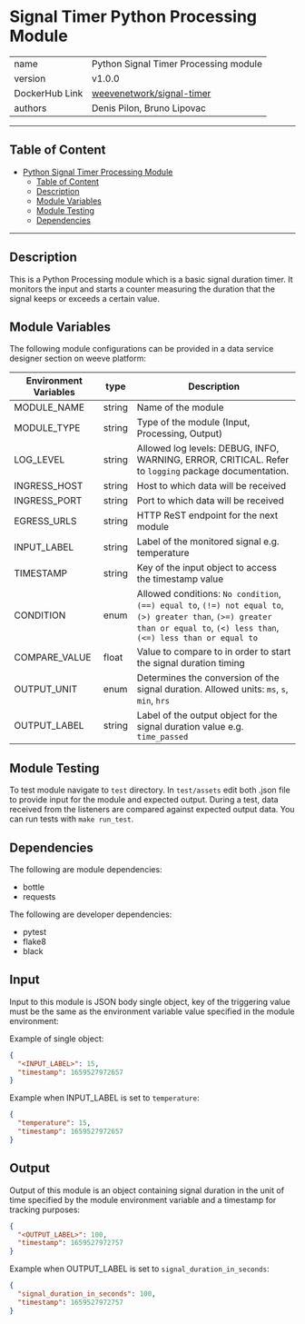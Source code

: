# Signal Timer Python Processing Module

|              |                                                                  |
| ------------ | ---------------------------------------------------------------- |
| name         | Python Signal Timer Processing module                            |
| version      | v1.0.0                                                           |
| DockerHub Link       | [weevenetwork/signal-timer](https://hub.docker.com/r/weevenetwork/signal-timer) |
| authors      | Denis Pilon, Bruno Lipovac                                       |

***
## Table of Content

- [Python Signal Timer Processing Module](#python-signal-timer-processing-module)
  - [Table of Content](#table-of-content)
  - [Description](#description)
  - [Module Variables](#module-variables)
  - [Module Testing](#module-testing)
  - [Dependencies](#dependencies)
***

## Description 

This is a Python Processing module which is a basic signal duration timer. It monitors the input
and starts a counter measuring the duration that the signal keeps or exceeds a certain
value.

## Module Variables

The following module configurations can be provided in a data service designer section on weeve platform:

| Environment Variables | type   | Description                                       |
| --------------------- | ------ | ------------------------------------------------- |
| MODULE_NAME           | string | Name of the module                                |
| MODULE_TYPE           | string | Type of the module (Input, Processing, Output)    |
| LOG_LEVEL             | string | Allowed log levels: DEBUG, INFO, WARNING, ERROR, CRITICAL. Refer to `logging` package documentation. |
| INGRESS_HOST          | string | Host to which data will be received               |
| INGRESS_PORT          | string | Port to which data will be received               |
| EGRESS_URLS           | string | HTTP ReST endpoint for the next module            |
| INPUT_LABEL           | string | Label of the monitored signal e.g. temperature    |
| TIMESTAMP             | string | Key of the input object to access the timestamp value |
| CONDITION             | enum | Allowed conditions: `No condition`, `(==) equal to`, `(!=) not equal to`, `(>) greater than`, `(>=) greater than or equal to`, `(<) less than`, `(<=) less than or equal to` |
| COMPARE_VALUE         | float  | Value to compare to in order to start the signal duration timing
| OUTPUT_UNIT           | enum | Determines the conversion of the signal duration. Allowed units: `ms`, `s`, `min`, `hrs` |
| OUTPUT_LABEL          | string | Label of the output object for the signal duration value e.g. `time_passed` | 

## Module Testing

To test module navigate to `test` directory. In `test/assets` edit both .json file to provide input for the module and expected output. During a test, data received from the listeners are compared against expected output data. You can run tests with `make run_test`.

## Dependencies

The following are module dependencies:

* bottle
* requests

The following are developer dependencies:

* pytest
* flake8
* black

## Input

Input to this module is JSON body single object, key of the triggering value must be the same as the environment variable value specified in the module environment:

Example of single object:


```json
{
  "<INPUT_LABEL>": 15,
  "timestamp": 1659527972657
}
```

Example when INPUT_LABEL is set to `temperature`:

```json
{
  "temperature": 15,
  "timestamp": 1659527972657
}
```


## Output
Output of this module is an object containing signal duration in the unit of time specified by the module environment variable and a timestamp for tracking purposes:

```json
{
  "<OUTPUT_LABEL>": 100,
  "timestamp": 1659527972757
}
```

Example when OUTPUT_LABEL is set to `signal_duration_in_seconds`:

```json
{
  "signal_duration_in_seconds": 100,
  "timestamp": 1659527972757
}
```
